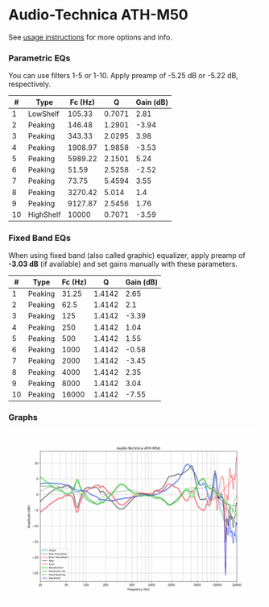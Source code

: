 # Audio-Technica ATH-M50
See [usage instructions](https://github.com/jaakkopasanen/AutoEq#usage) for more options and info.

### Parametric EQs
You can use filters 1-5 or 1-10. Apply preamp of -5.25 dB or -5.22 dB, respectively.

|   # | Type      |   Fc (Hz) |      Q |   Gain (dB) |
|-----|-----------|-----------|--------|-------------|
|   1 | LowShelf  |    105.33 | 0.7071 |        2.81 |
|   2 | Peaking   |    146.48 | 1.2901 |       -3.94 |
|   3 | Peaking   |    343.33 | 2.0295 |        3.98 |
|   4 | Peaking   |   1908.97 | 1.9858 |       -3.53 |
|   5 | Peaking   |   5989.22 | 2.1501 |        5.24 |
|   6 | Peaking   |     51.59 | 2.5258 |       -2.52 |
|   7 | Peaking   |     73.75 | 5.4594 |        3.55 |
|   8 | Peaking   |   3270.42 | 5.014  |        1.4  |
|   9 | Peaking   |   9127.87 | 2.5456 |        1.76 |
|  10 | HighShelf |  10000    | 0.7071 |       -3.59 |

### Fixed Band EQs
When using fixed band (also called graphic) equalizer, apply preamp of **-3.03 dB** (if available) and set gains manually with these parameters.

|   # | Type    |   Fc (Hz) |      Q |   Gain (dB) |
|-----|---------|-----------|--------|-------------|
|   1 | Peaking |     31.25 | 1.4142 |        2.65 |
|   2 | Peaking |     62.5  | 1.4142 |        2.1  |
|   3 | Peaking |    125    | 1.4142 |       -3.39 |
|   4 | Peaking |    250    | 1.4142 |        1.04 |
|   5 | Peaking |    500    | 1.4142 |        1.55 |
|   6 | Peaking |   1000    | 1.4142 |       -0.58 |
|   7 | Peaking |   2000    | 1.4142 |       -3.45 |
|   8 | Peaking |   4000    | 1.4142 |        2.35 |
|   9 | Peaking |   8000    | 1.4142 |        3.04 |
|  10 | Peaking |  16000    | 1.4142 |       -7.55 |

### Graphs
![](./Audio-Technica%20ATH-M50.png)
